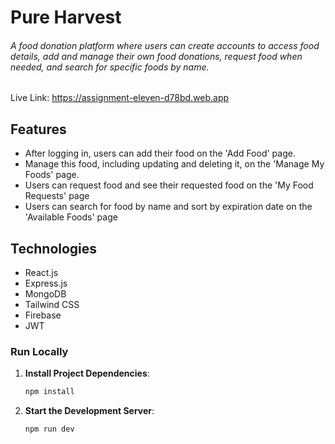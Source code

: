 # Pure Harvest
###### A food donation platform where users can create accounts to access food details, add and manage their own food donations, request food when needed, and search for specific foods by name.

Live Link: https://assignment-eleven-d78bd.web.app

## Features

- After logging in, users can add their food on the 'Add Food' page.
- Manage this food, including updating and deleting it, on the 'Manage My Foods' page.
- Users can request food and see their requested food on the 'My Food Requests' page
- Users can search for food by name and sort by expiration date on the 'Available Foods' page

## Technologies

- React.js
- Express.js
- MongoDB
- Tailwind CSS
- Firebase
- JWT

### Run Locally

1. **Install Project Dependencies**:
   ```sh
   npm install
2. **Start the Development Server**:
    ```sh
    npm run dev
